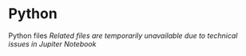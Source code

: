 # Python
Python files
_Related files are temporarily unavailable due to technical issues in Jupiter Notebook_
